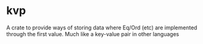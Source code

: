 # kvp
A crate to provide ways of storing data where Eq/Ord (etc) are implemented through the first value. Much like a key-value pair in other languages
